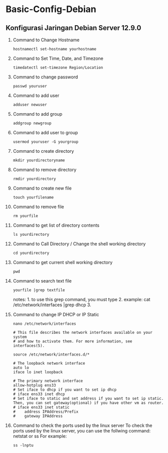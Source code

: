 # Basic-Config-Debian
## Konfigurasi Jaringan Debian Server 12.9.0

1. Command to Change Hostname

    ```
    hostnamectl set-hostname yourhostname
    ```

2. Command to Set Time, Date, and Timezone

    ```
    timedatectl set-timezone Region/Location
    ```

3. Command to change password

    ```
    passwd youruser
    ```

4. Command to add user

    ```
    adduser newuser
    ```

5. Command to add group

    ```
    addgroup newgroup
    ```

6. Command to add user to group

    ```
    usermod youruser -G yourgroup
    ```

7. Command to create directory

    ```
    mkdir yourdirectoryname
    ```

8. Command to remove directory

    ```
    rmdir yourdirectory
    ```

9. Command to create new file

    ```
    touch yourfilename
    ```

10. Command to remove file

    ```
    rm yourfile
    ```

11. Command to get list of directory contents

    ```
    ls yourdirectory
    ```

12. Command to Call Directory / Change the shell working directory

    ```
    cd yourdirectory
    ```

13. Command to get current shell working directory

    ```
    pwd
    ```

14. Command to search text file

    ```
    yourfile |grep textfile
    ```
    notes: 1. to use this grep command, you must type
           2. example: cat /etc/network/interfaces |grep dhcp
           3. 

15. Command to change IP DHCP or IP Static

    ```
    nano /etc/network/interfaces
    ```
    ```
    # This file describes the network interfaces available on your system
    # and how to activate them. For more information, see interfaces(5).

    source /etc/network/interfaces.d/*

    # The loopback network interface
    auto lo
    iface lo inet loopback

    # The primary network interface
    allow-hotplug ens33
    # Set iface to dhcp if you want to set ip dhcp
    # iface ens33 inet dhcp
    # Set iface to static and set address if you want to set ip static. Then, you can set gateway(optional) if you have other vm as router.
    # iface ens33 inet static
    #    address IPAddress/Prefix
    #    gateway IPAddress
    ```

16. Command to check the ports used by the linux server
To check the ports used by the linux server, you can use the follwing command: netstat or ss
For example: 

    ```
    ss -lnptu
    ```
